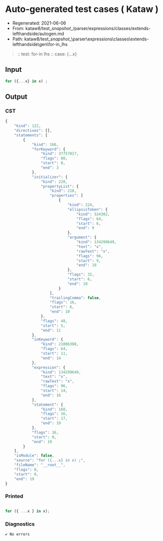 # Auto-generated test cases ( Kataw )
- Regenerated: 2021-06-06
- From: kataw8/test\__snapshot__/parser/expressions/classes/extends-lefthandside/autogen.md
- Path: kataw8/test\__snapshot__\parser\expressions\classes\extends-lefthandside\gen\for-in_lhs
> :: test: for-in lhs
> :: case: {...x}
## Input

`````js
for ({...x} in x) ;
`````
## Output

### CST

```javascript
{
    "kind": 122,
    "directives": [],
    "statements": [
        {
            "kind": 166,
            "forKeyword": {
                "kind": 37757017,
                "flags": 80,
                "start": 0,
                "end": 3
            },
            "initializer": {
                "kind": 220,
                "propertyList": {
                    "kind": 218,
                    "properties": [
                        {
                            "kind": 224,
                            "ellipsisToken": {
                                "kind": 524302,
                                "flags": 64,
                                "start": 6,
                                "end": 9
                            },
                            "argument": {
                                "kind": 134299649,
                                "text": "x",
                                "rawText": "x",
                                "flags": 96,
                                "start": 9,
                                "end": 10
                            },
                            "flags": 32,
                            "start": 6,
                            "end": 10
                        }
                    ],
                    "trailingComma": false,
                    "flags": 16,
                    "start": 6,
                    "end": 10
                },
                "flags": 48,
                "start": 5,
                "end": 11
            },
            "inKeyword": {
                "kind": 21006388,
                "flags": 64,
                "start": 11,
                "end": 14
            },
            "expression": {
                "kind": 134299649,
                "text": "x",
                "rawText": "x",
                "flags": 96,
                "start": 14,
                "end": 16
            },
            "statement": {
                "kind": 168,
                "flags": 16,
                "start": 17,
                "end": 19
            },
            "flags": 16,
            "start": 0,
            "end": 19
        }
    ],
    "isModule": false,
    "source": "for ({...x} in x) ;",
    "fileName": "__root__",
    "flags": 0,
    "start": 0,
    "end": 19
}
```

### Printed

```javascript

for ({ ...x } in x);
```

### Diagnostics

```javascript
✔ No errors
```

